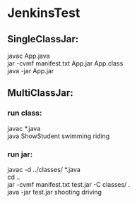 # JenkinsTest

## SingleClassJar:
javac App.java <br>
jar -cvmf manifest.txt App.jar App.class <br>
java -jar App.jar
## MultiClassJar:
### run class:
javac *.java <br>
java ShowStudent swimming riding<br>
### run jar:
javac -d ../classes/ *.java<br>
cd ..<br>
jar -cvmf manifest.txt test.jar -C classes/ .<br>
java -jar test.jar shooting driving<br>
